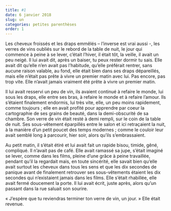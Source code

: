 ```yaml
---
title: #1
date: 6 janvier 2018
slug: un
categories: petites parenthèses
order: 1
---
```


Les cheveux froissés et les draps emmêlés – l’inverse est vrai aussi -, les verres de vins oubliés sur le rebord de la table de nuit, le jour qui commence à peine à se lever, c’était l’hiver, il était tôt, la veille, il avait un peu neigé. Il lui avait dit, après un baiser, tu peux rester dormir tu sais. Elle avait dit qu’elle n’en avait pas l’habitude, qu’elle préférait rentrer, sans aucune raison valable, au fond, elle était bien dans ses draps dépareillés, mais elle n’était pas prête à vivre un premier matin avec lui. Pas encore, pas trop vite. Elle n’avait jamais vraiment été prête à vivre un premier matin.

Il lui avait resservi un peu de vin, ils avaient continué à refaire le monde, lui sous les draps, elle entre ses bras, à refaire le monde et à refaire l’amour. Ils s’étaient finalement endormis, lui très vite, elle, un peu moins rapidement, comme toujours ; elle en avait profité pour apprendre par coeur la cartographie de ses grains de beauté, dans la demi-obscurité de sa chambre. Son verre de vin était resté à demi rempli, sur le coin de la table de nuit. Ses sous-vêtement éparpillés entre le salon et ici retraçaient la nuit, à la manière d’un petit poucet des temps modernes ; comme le couloir leur avait semblé long à parcourir, hier soir, alors qu’ils s’embrassaient.

Au petit matin, il s’était étiré et lui avait fait un rapide bisou, timide, gêné, compliqué. Il n’avait pas de café. Elle avait ramassé sa jupe, s’était imaginé se lever, comme dans les films, pleine d’une grâce à peine travaillée, pendant qu’il la regardait mais, en toute sincérité, elle savait bien qu’elle avait surtout les cheveux dans tous les sens et que les dix secondes de panique avant de finalement retrouver ses sous-vêtements étaient les dix secondes qui n’existaient jamais dans les films. Elle s’était rhabillée, elle avait fermé doucement la porte. Il lui avait écrit, juste après, alors qu’un passant dans la rue saluait son sourire.

« J’espère que tu reviendras terminer ton verre de vin, un jour. » Elle était revenue.
